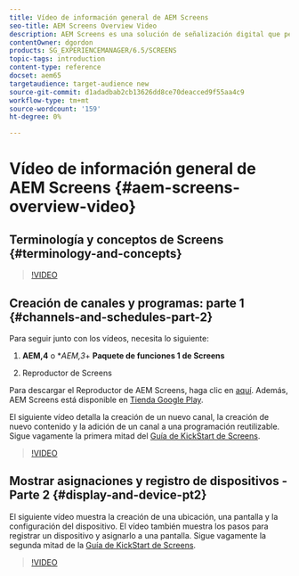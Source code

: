 ```yaml
---
title: Vídeo de información general de AEM Screens
seo-title: AEM Screens Overview Video
description: AEM Screens es una solución de señalización digital que permite a los especialistas en marketing publicar experiencias digitales dinámicas e interactivas en diferentes tipos de pantallas.
contentOwner: dgordon
products: SG_EXPERIENCEMANAGER/6.5/SCREENS
topic-tags: introduction
content-type: reference
docset: aem65
targetaudience: target-audience new
source-git-commit: d1adadbab2cb13626dd8ce70deacced9f55aa4c9
workflow-type: tm+mt
source-wordcount: '159'
ht-degree: 0%

---
```



# Vídeo de información general de AEM Screens {#aem-screens-overview-video}

## Terminología y conceptos de Screens {#terminology-and-concepts}

>[!VIDEO](https://video.tv.adobe.com/v/21353?quality=9)


## Creación de canales y programas: parte 1 {#channels-and-schedules-part-2}

Para seguir junto con los vídeos, necesita lo siguiente:

1. **AEM,4** o **AEM,3*+ **Paquete de funciones 1 de Screens**

1. Reproductor de Screens

Para descargar el Reproductor de AEM Screens, haga clic en [aquí](https://download.macromedia.com/screens/). Además, AEM Screens está disponible en [Tienda Google Play](https://play.google.com/store/apps/details?id=com.adobe.aem.screens.player&amp;hl=en). <!-- LINK IS 404 WITH NO SUITABLE REPLACEMENT See [Installing and Configuring Screens](https://helpx.adobe.com/experience-manager/6-4/help/sites-deploying/configuring-screens-introduction.html) for more details. -->

El siguiente vídeo detalla la creación de un nuevo canal, la creación de nuevo contenido y la adición de un canal a una programación reutilizable. Sigue vagamente la primera mitad del [Guía de KickStart de Screens](kickstart-for-aem-screens.md).

>[!VIDEO](https://video.tv.adobe.com/v/21387?quality=9)

## Mostrar asignaciones y registro de dispositivos - Parte 2 {#display-and-device-pt2}

El siguiente vídeo muestra la creación de una ubicación, una pantalla y la configuración del dispositivo. El vídeo también muestra los pasos para registrar un dispositivo y asignarlo a una pantalla. Sigue vagamente la segunda mitad de la [Guía de KickStart de Screens](kickstart-for-aem-screens.md).

>[!VIDEO](https://video.tv.adobe.com/v/21411?quality=9)

